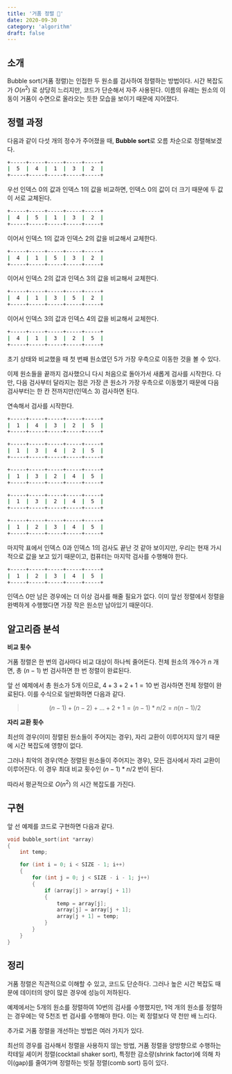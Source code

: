 ```yaml
---
title: '거품 정렬 🧺'
date: 2020-09-30
category: 'algorithm'
draft: false
---
```


## 소개

Bubble sort(거품 정렬)는 인접한 두 원소를 검사하여 정렬하는 방법이다. 시간 복잡도가 $O(n^2)$ 로 상당히 느리지만, 코드가 단순해서 자주 사용된다. 이름의 유래는 원소의 이동이 거품이 수면으로 올라오는 듯한 모습을 보이기 때문에 지어졌다.

## 정렬 과정

다음과 같이 다섯 개의 정수가 주어졌을 때, **Bubble sort**로 오름 차순으로 정렬해보겠다.

```sh
+-----+-----+-----+-----+-----+
|  5  |  4  |  1  |  3  |  2  |
+-----+-----+-----+-----+-----+
```

우선 인덱스 0의 값과 인덱스 1의 값을 비교하면, 인덱스 0의 값이 더 크기 때문에 두 값이 서로 교체된다.

```sh
+-----+-----+-----+-----+-----+
|  4  |  5  |  1  |  3  |  2  |
+-----+-----+-----+-----+-----+
```

이어서 인덱스 1의 값과 인덱스 2의 값을 비교해서 교체한다.

```sh
+-----+-----+-----+-----+-----+
|  4  |  1  |  5  |  3  |  2  |
+-----+-----+-----+-----+-----+
```

이어서 인덱스 2의 값과 인덱스 3의 값을 비교해서 교체한다.

```sh
+-----+-----+-----+-----+-----+
|  4  |  1  |  3  |  5  |  2  |
+-----+-----+-----+-----+-----+
```

이어서 인덱스 3의 값과 인덱스 4의 값을 비교해서 교체한다.

```sh
+-----+-----+-----+-----+-----+
|  4  |  1  |  3  |  2  |  5  |
+-----+-----+-----+-----+-----+
```

초기 상태와 비교했을 때 첫 번째 원소였던 5가 가장 우측으로 이동한 것을 볼 수 있다.

이제 원소들을 끝까지 검사했으니 다시 처음으로 돌아가서 새롭게 검사를 시작한다. 다만, 다음 검사부터 달라지는 점은 가장 큰 원소가 가장 우측으로 이동했기 때문에 다음 검사부터는 한 칸 전까지만(인덱스 3) 검사하면 된다.

연속해서 검사를 시작한다.

```sh
+-----+-----+-----+-----+-----+
|  1  |  4  |  3  |  2  |  5  |
+-----+-----+-----+-----+-----+
```

```sh
+-----+-----+-----+-----+-----+
|  1  |  3  |  4  |  2  |  5  |
+-----+-----+-----+-----+-----+
```

```sh
+-----+-----+-----+-----+-----+
|  1  |  3  |  2  |  4  |  5  |
+-----+-----+-----+-----+-----+
```

```sh
+-----+-----+-----+-----+-----+
|  1  |  3  |  2  |  4  |  5  |
+-----+-----+-----+-----+-----+
```

```sh
+-----+-----+-----+-----+-----+
|  1  |  2  |  3  |  4  |  5  |
+-----+-----+-----+-----+-----+
```

마지막 표에서 인덱스 0과 인덱스 1의 검사도 끝난 것 같아 보이지만, 우리는 현재 가시적으로 값을 보고 있기 때문이고, 컴퓨터는 마지막 검사를 수행해야 한다.

```sh
+-----+-----+-----+-----+-----+
|  1  |  2  |  3  |  4  |  5  |
+-----+-----+-----+-----+-----+
```

인덱스 0만 남은 경우에는 더 이상 검사를 해줄 필요가 없다. 이미 앞선 정렬에서 정렬을 완벽하게 수행했다면 가장 작은 원소만 남아있기 때문이다.

## 알고리즘 분석

**비교 횟수**

거품 정렬은 한 번의 검사마다 비교 대상이 하나씩 줄어든다. 전체 원소의 개수가 $n$ 개면, 총 $(n - 1)$ 번 검사하면 한 번 정렬이 완료된다.

앞 선 예제에서 총 원소가 5개 이므로, $4 + 3 + 2 + 1 = 10$ 번 검사하면 전체 정렬이 완료된다. 이를 수식으로 일반화하면 다음과 같다.

> $$
> (n - 1) + (n - 2) + ... + 2 + 1 = (n - 1) * n / 2 = n(n - 1) / 2
> $$

**자리 교환 횟수**

최선의 경우(이미 정렬된 원소들이 주어지는 경우), 자리 교환이 이루어지지 않기 때문에 시간 복잡도에 영향이 없다.

그러나 최악의 경우(역순 정렬된 원소들이 주어지는 경우), 모든 검사에서 자리 교환이 이루어진다. 이 경우 최대 비교 횟수인 $(n - 1) * n / 2$ 번이 된다.

따라서 평균적으로 $O(n^2)$ 의 시간 복잡도를 가진다.

## 구현

앞 선 예제를 코드로 구현하면 다음과 같다.

```c
void bubble_sort(int *array)
{
	int temp;

	for (int i = 0; i < SIZE - 1; i++)
	{
		for (int j = 0; j < SIZE - i - 1; j++)
		{
			if (array[j] > array[j + 1])
			{
				temp = array[j];
				array[j] = array[j + 1];
				array[j + 1] = temp;
			}
		}
	}
}
```

## 정리

거품 정렬은 직관적으로 이해할 수 있고, 코드도 단순하다. 그러나 높은 시간 복잡도 때문에 데이터의 양이 많은 경우에 성능이 저하된다.

예제에서는 5개의 원소를 정렬하여 10번의 검사를 수행했지만, 1억 개의 원소를 정렬하는 경우에는 약 5천조 번 검사를 수행해야 한다. 이는 퀵 정렬보다 약 천만 배 느리다.

추가로 거품 정렬을 개선하는 방법은 여러 가지가 있다.

최선의 경우를 검사해서 정렬을 사용하지 않는 방법, 거품 정렬을 양방향으로 수행하는 칵테일 셰이커 정렬(cocktail shaker sort), 특정한 감소량(shrink factor)에 의해 차이(gap)를 줄여가며 정렬하는 빗질 정렬(comb sort) 등이 있다.
